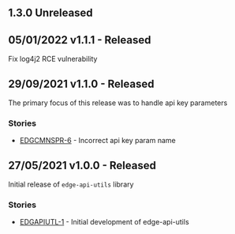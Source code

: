 ## 1.3.0 Unreleased

## 05/01/2022 v1.1.1 - Released
Fix log4j2 RCE vulnerability

## 29/09/2021 v1.1.0 - Released
The primary focus of this release was to handle api key parameters

### Stories
* [EDGCMNSPR-6](https://issues.folio.org/browse/EDGCMNSPR-6) - Incorrect api key param name

## 27/05/2021 v1.0.0 - Released
Initial release of `edge-api-utils` library

### Stories
* [EDGAPIUTL-1](https://issues.folio.org/browse/EDGAPIUTL-1) - Initial development of edge-api-utils
